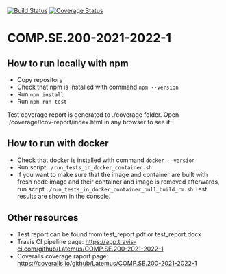 [![Build Status](https://app.travis-ci.com/Latemus/COMP.SE.200-2021-2022-1.svg?branch=main)](https://app.travis-ci.com/Latemus/COMP.SE.200-2021-2022-1) [![Coverage Status](https://coveralls.io/repos/github/Latemus/COMP.SE.200-2021-2022-1/badge.svg?branch=main)](https://coveralls.io/github/Latemus/COMP.SE.200-2021-2022-1?branch=main)

# COMP.SE.200-2021-2022-1

## How to run locally with npm
- Copy repository
- Check that npm is installed with command `npm --version`
- Run `npm install`
- Run `npm run test`

Test coverage report is generated to ./coverage folder. Open ./coverage/lcov-report/index.html in any browser to see it.

## How to run with docker
- Check that docker is installed with command `docker --version`
- Run script `./run_tests_in_docker_container.sh`
- If you want to make sure that the image and container are built with fresh node image and their container and image is removed afterwards, run script `./run_tests_in_docker_container_pull_build_rm.sh`
Test results are shown in the console.

## Other resources
- Test report can be found from test_report.pdf or test_report.docx
- Travis CI pipeline page: https://app.travis-ci.com/github/Latemus/COMP.SE.200-2021-2022-1
- Coveralls coverage raport page: https://coveralls.io/github/Latemus/COMP.SE.200-2021-2022-1